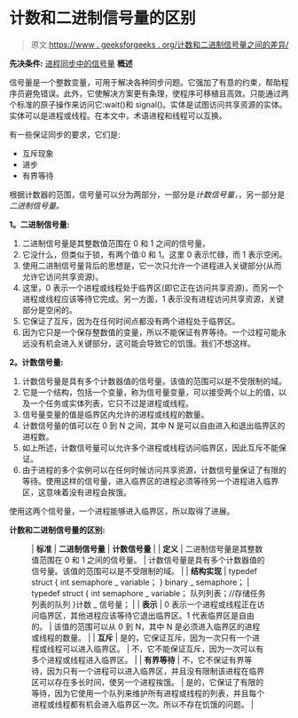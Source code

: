 # 计数和二进制信号量的区别

> 原文:[https://www . geeksforgeeks . org/计数和二进制信号量之间的差异/](https://www.geeksforgeeks.org/difference-between-counting-and-binary-semaphores/)

**先决条件:** [进程同步中的信号量](https://www.geeksforgeeks.org/semaphores-in-process-synchronization/)
**概述**

信号量是一个整数变量，可用于解决各种同步问题。它强加了有意的约束，帮助程序员避免错误。此外，它使解决方案更有条理，使程序可移植且高效。只能通过两个标准的原子操作来访问它:wait()和 signal()。实体是试图访问共享资源的实体。实体可以是进程或线程。在本文中，术语进程和线程可以互换。

有一些保证同步的要求，它们是:

*   互斥现象
*   进步
*   有界等待

根据计数器的范围，信号量可以分为两部分，一部分是*计数信号量，*，另一部分是*二进制信号量。*

**1。二进制信号量:**

1.  二进制信号量是其整数值范围在 0 和 1 之间的信号量。
2.  它没什么，但类似于锁，有两个值:0 和 1。这里 0 表示忙碌，而 1 表示空闲。
3.  使用二进制信号量背后的思想是，它一次只允许一个进程进入关键部分(从而允许它访问共享资源)。
4.  这里，0 表示一个进程或线程处于临界区(即它正在访问共享资源)，而另一个进程或线程应该等待它完成。另一方面，1 表示没有进程访问共享资源，关键部分是空闲的。
5.  它保证了互斥，因为在任何时间点都没有两个进程处于临界区。
6.  因为它只是一个保存整数值的变量，所以不能保证有界等待。一个过程可能永远没有机会进入关键部分，这可能会导致它的饥饿。我们不想这样。

**2。计数信号量:**

1.  计数信号量是具有多个计数器值的信号量。该值的范围可以是不受限制的域。
2.  它是一个结构，包括一个变量，称为信号量变量，可以接受两个以上的值，以及一个任务或实体列表，它只不过是进程或线程。
3.  信号量变量的值是临界区内允许的进程或线程的数量。
4.  计数信号量的值可以在 0 到 N 之间，其中 N 是可以自由进入和退出临界区的进程数。
5.  如上所述，计数信号量可以允许多个进程或线程访问临界区，因此互斥不能保证。
6.  由于进程的多个实例可以在任何时候访问共享资源，计数信号量保证了有限的等待。使用这样的信号量，进入临界区的进程必须等待另一个进程进入临界区，这意味着没有进程会挨饿。

使用这两个信号量，一个进程能够进入临界区，所以取得了进展。

**计数和二进制信号量的区别:**

<figure class="table">

| **标准** | **二进制信号量** | **计数信号量** |
| **定义** | 二进制信号量是其整数值范围在 0 和 1 之间的信号量。 | 计数信号量是具有多个计数器值的信号量。该值的范围可以是不受限制的域。 |
| **结构实现** | typedef struct {
int semaphore _ variable；
} binary _ semaphore； | typedef struct {
int semaphore _ variable；
队列列表；//存储任务列表的队列
}计数 _ 信号量； |
| **表示** | 0 表示一个进程或线程正在访问临界区，其他进程应该等待它退出临界区。1 代表临界区是自由的。 | 该值的范围可以从 0 到 N，其中 N 是必须进入临界区的进程或线程的数量。 |
| **互斥** | 是的，它保证互斥，因为一次只有一个进程或线程可以进入临界区。 | 不，它不能保证互斥，因为一次可以有多个进程或线程进入临界区。 |
| **有界等待** | 不，它不保证有界等待，因为只有一个进程可以进入临界区，并且没有限制该进程在临界区可以存在多长时间，使另一个进程挨饿。 | 是的，它保证了有限的等待，因为它使用一个队列来维护所有进程或线程的列表，并且每个进程或线程都有机会进入临界区一次。所以不存在饥饿的问题。 |

</figure>